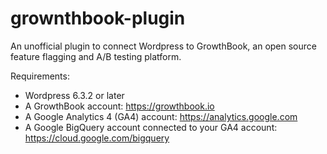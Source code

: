 # grownthbook-plugin
An unofficial plugin to connect Wordpress to GrowthBook, an open source feature flagging and A/B testing platform.

Requirements:
- Wordpress 6.3.2 or later
- A GrowthBook account: https://growthbook.io
- A Google Analytics 4 (GA4) account: https://analytics.google.com
- A Google BigQuery account connected to your GA4 account: https://cloud.google.com/bigquery
